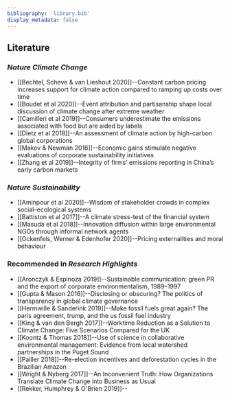 ```yaml
---
bibliography: 'library.bib'
display_metadata: false
---
```


## Literature

### _Nature Climate Change_
* [[Bechtel, Scheve & van Lieshout 2020]]--Constant carbon pricing increases support for climate action compared to ramping up costs over time
* [[Boudet et al 2020]]--Event attribution and partisanship shape local discussion of climate change after extreme weather
* [[Camilleri et al 2019]]--Consumers underestimate the emissions associated with food but are aided by labels
* [[Dietz et al 2018]]--An assessment of climate action by high-carbon global corporations
* [[Makov & Newman 2016]]--Economic gains stimulate negative evaluations of corporate sustainability initiatives
* [[Zhang et al 2019]]--Integrity of firms’ emissions reporting in China’s early carbon markets

### _Nature Sustainability_
* [[Aminpour et al 2020]]--Wisdom of stakeholder crowds in complex social–ecological systems
* [[Battiston et al 2017]]--A climate stress-test of the financial system
* [[Masuda et al 2018]]--Innovation diffusion within large environmental NGOs through informal network agents
* [[Ockenfels, Werner & Edenhofer 2020]]--Pricing externalities and moral behaviour

### Recommended in _Research Highlights_
* [[Aronczyk & Espinoza 2019]]--Sustainable communication: green PR and the export of corporate environmentalism, 1989–1997
* [[Gupta & Mason 2016]]--Disclosing or obscuring? The politics of transparency in global climate governance
* [[Hermwille & Sanderink 2019]]--Make fossil fuels great again? The paris agreement, trump, and the us fossil fuel industry
* [[King & van den Bergh 2017]]--Worktime Reduction as a Solution to Climate Change: Five Scenarios Compared for the UK
* [[Koontz & Thomas 2018]]--Use of science in collaborative environmental management: Evidence from local watershed partnerships in the Puget Sound
* [[Pailler 2018]]--Re-election incentives and deforestation cycles in the Brazilian Amazon
* [[Wright & Nyberg 2017]]--An Inconvenient Truth: How Organizations Translate Climate Change into Business as Usual
* [[Rekker, Humphrey & O'Brien 2019]]--
